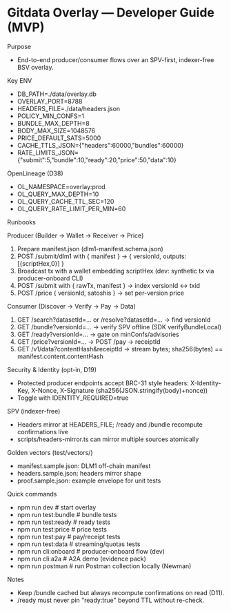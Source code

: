 # Gitdata Overlay — Developer Guide (MVP)

Purpose
- End-to-end producer/consumer flows over an SPV-first, indexer-free BSV overlay.

Key ENV
- DB_PATH=./data/overlay.db
- OVERLAY_PORT=8788
- HEADERS_FILE=./data/headers.json
- POLICY_MIN_CONFS=1
- BUNDLE_MAX_DEPTH=8
- BODY_MAX_SIZE=1048576
- PRICE_DEFAULT_SATS=5000
- CACHE_TTLS_JSON={"headers":60000,"bundles":60000}
- RATE_LIMITS_JSON={"submit":5,"bundle":10,"ready":20,"price":50,"data":10}

OpenLineage (D38)
- OL_NAMESPACE=overlay:prod
- OL_QUERY_MAX_DEPTH=10
- OL_QUERY_CACHE_TTL_SEC=120
- OL_QUERY_RATE_LIMIT_PER_MIN=60

Runbooks

Producer (Builder → Wallet → Receiver → Price)
1) Prepare manifest.json (dlm1-manifest.schema.json)
2) POST /submit/dlm1 with { manifest } → { versionId, outputs:[{scriptHex,0}] }
3) Broadcast tx with a wallet embedding scriptHex (dev: synthetic tx via producer-onboard CLI)
4) POST /submit with { rawTx, manifest } → index versionId ↔ txid
5) POST /price { versionId, satoshis } → set per-version price

Consumer (Discover → Verify → Pay → Data)
1) GET /search?datasetId=… or /resolve?datasetId=… → find versionId
2) GET /bundle?versionId=… → verify SPV offline (SDK verifyBundleLocal)
3) GET /ready?versionId=… → gate on minConfs/advisories
4) GET /price?versionId=… → POST /pay → receiptId
5) GET /v1/data?contentHash&receiptId → stream bytes; sha256(bytes) == manifest.content.contentHash

Security & Identity (opt-in, D19)
- Protected producer endpoints accept BRC-31 style headers:
  X-Identity-Key, X-Nonce, X-Signature (sha256(JSON.stringify(body)+nonce))
- Toggle with IDENTITY_REQUIRED=true

SPV (indexer-free)
- Headers mirror at HEADERS_FILE; /ready and /bundle recompute confirmations live
- scripts/headers-mirror.ts can mirror multiple sources atomically

Golden vectors (test/vectors/)
- manifest.sample.json: DLM1 off-chain manifest
- headers.sample.json: headers mirror shape
- proof.sample.json: example envelope for unit tests

Quick commands
- npm run dev          # start overlay
- npm run test:bundle  # bundle tests
- npm run test:ready   # ready tests
- npm run test:price   # price tests
- npm run test:pay     # pay/receipt tests
- npm run test:data    # streaming/quotas tests
- npm run cli:onboard  # producer-onboard flow (dev)
- npm run cli:a2a      # A2A demo (evidence pack)
- npm run postman      # run Postman collection locally (Newman)

Notes
- Keep /bundle cached but always recompute confirmations on read (D11).
- /ready must never pin "ready:true" beyond TTL without re-check.